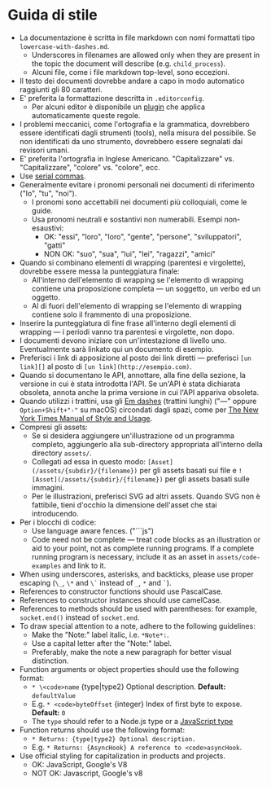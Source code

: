 # Guida di stile

* La documentazione è scritta in file markdown con nomi formattati tipo `lowercase-with-dashes.md`. 
  * Underscores in filenames are allowed only when they are present in the topic the document will describe (e.g. `child_process`).
  * Alcuni file, come i file markdown top-level, sono eccezioni.
* Il testo dei documenti dovrebbe andare a capo in modo automatico raggiunti gli 80 caratteri.
* E' preferita la formattazione descritta in `.editorconfig`. 
  * Per alcuni editor è disponibile un [plugin](http://editorconfig.org/#download) che applica automaticamente queste regole.
* I problemi meccanici, come l'ortografia e la grammatica, dovrebbero essere identificati dagli strumenti (tools), nella misura del possibile. Se non identificati da uno strumento, dovrebbero essere segnalati dai revisori umani.
* E' preferita l'ortografia in Inglese Americano. "Capitalizzare" vs. "Capitalizzare", "colore" vs. "colore", ecc.
* Use [serial commas](https://en.wikipedia.org/wiki/Serial_comma).
* Generalmente evitare i pronomi personali nei documenti di riferimento ("Io", "tu", "noi"). 
  * I pronomi sono accettabili nei documenti più colloquiali, come le guide.
  * Usa pronomi neutrali e sostantivi non numerabili. Esempi non-esaustivi: 
    * OK: "essi", "loro", "loro", "gente", "persone", "sviluppatori", "gatti"
    * NON OK: "suo", "sua", "lui", "lei", "ragazzi", "amici"
* Quando si combinano elementi di wrapping (parentesi e virgolette), dovrebbe essere messa la punteggiatura finale: 
  * All'interno dell'elemento di wrapping se l'elemento di wrapping contiene una proposizione completa — un soggetto, un verbo ed un oggetto.
  * Al di fuori dell'elemento di wrapping se l'elemento di wrapping contiene solo il frammento di una proposizione.
* Inserire la punteggiatura di fine frase all'interno degli elementi di wrapping — i periodi vanno tra parentesi e virgolette, non dopo.
* I documenti devono iniziare con un'intestazione di livello uno. Eventualmente sarà linkato qui un documento di esempio.
* Preferisci i link di apposizione al posto dei link diretti — preferisci `[un link][]` al posto di `[un link](http://esempio.com)`.
* Quando si documentano le API, annottare, alla fine della sezione, la versione in cui è stata introdotta l'API. Se un'API è stata dichiarata obsoleta, annota anche la prima versione in cui l'API appariva obsoleta.
* Quando utilizzi i trattini, usa gli [Em dashes](https://en.wikipedia.org/wiki/Dash#Em_dash) (trattini lunghi) ("—" oppure `Option+Shift+"-"` su macOS) circondati dagli spazi, come per [The New York Times Manual of Style and Usage](https://en.wikipedia.org/wiki/The_New_York_Times_Manual_of_Style_and_Usage).
* Compresi gli assets: 
  * Se si desidera aggiungere un'illustrazione od un programma completo, aggiungerlo alla sub-directory appropriata all'interno della directory `assets/`.
  * Collegati ad essa in questo modo: `[Asset](/assets/{subdir}/{filename})` per gli assets basati sui file e `![Asset](/assets/{subdir}/{filename})` per gli assets basati sulle immagini.
  * Per le illustrazioni, preferisci SVG ad altri assets. Quando SVG non è fattibile, tieni d'occhio la dimensione dell'asset che stai introducendo.
* Per i blocchi di codice: 
  * Use language aware fences. ("```js")
  * Code need not be complete — treat code blocks as an illustration or aid to your point, not as complete running programs. If a complete running program is necessary, include it as an asset in `assets/code-examples` and link to it.
* When using underscores, asterisks, and backticks, please use proper escaping (`\_`, `\*` and `` \` `` instead of `_`, `*` and `` ` ``).
* References to constructor functions should use PascalCase.
* References to constructor instances should use camelCase.
* References to methods should be used with parentheses: for example, `socket.end()` instead of `socket.end`.
* To draw special attention to a note, adhere to the following guidelines: 
  * Make the "Note:" label italic, i.e. `*Note*:`.
  * Use a capital letter after the "Note:" label.
  * Preferably, make the note a new paragraph for better visual distinction.
* Function arguments or object properties should use the following format: 
  * `* \<code>name` {type|type2} Optional description. **Default:** `defaultValue`</code>
  * E.g. `* <code>byteOffset` {integer} Index of first byte to expose. **Default:** `0`</code>
  * The `type` should refer to a Node.js type or a [JavaScript type](https://developer.mozilla.org/en-US/docs/Web/JavaScript/Guide/Grammar_and_types#Data_structures_and_types)
* Function returns should use the following format: 
  * `* Returns: {type|type2} Optional description.`
  * E.g. `* Returns: {AsyncHook} A reference to <code>asyncHook`.</code>
* Use official styling for capitalization in products and projects. 
  * OK: JavaScript, Google's V8
  * NOT OK: Javascript, Google's v8